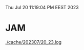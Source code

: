 Thu Jul 20 11:19:04 PM EEST 2023
# JAM
<a href='./cache/202307/20_23.log'>./cache/202307/20_23.log</a>

